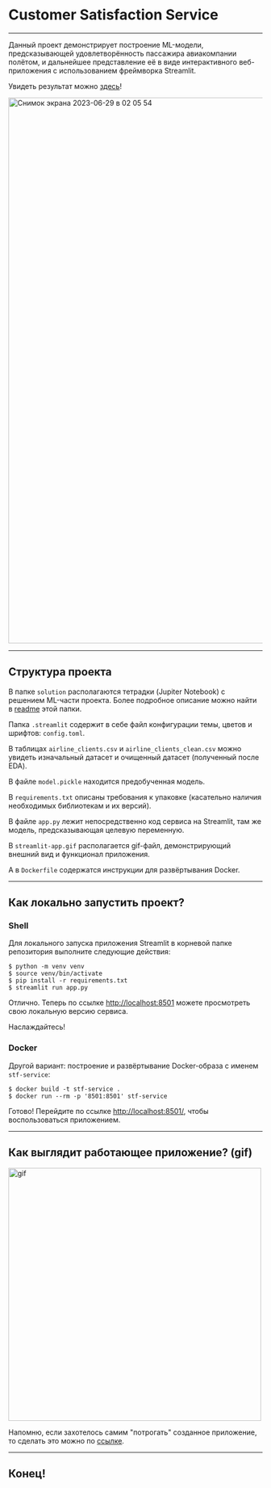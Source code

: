 # Customer Satisfaction Service

---

Данный проект демонстрирует построение ML-модели, предсказывающей удовлетворённость пассажира авиакомпании полётом, и дальнейшее представление её в виде интерактивного веб-приложения с использованием фреймворка Streamlit.

Увидеть результат можно [здесь](https://airline-client-satisfaction.streamlit.app/)!

<img width="1081" alt="Снимок экрана 2023-06-29 в 02 05 54" src="https://github.com/kamilarakhimova/customer-satisfaction-service/assets/58568615/093a32a4-b1ee-4c5e-bd7d-2a65f2114f7d">

---

## Структура проекта 

В папке `solution` располагаются тетрадки (Jupiter Notebook) с решением ML-части проекта. Более подробное описание можно найти в [readme](https://github.com/kamilarakhimova/customer-satisfaction-service/tree/main/solution/readme.md) этой папки.

Папка `.streamlit` содержит в себе файл конфигурации темы, цветов и шрифтов: `config.toml`.

В таблицах `airline_clients.csv` и `airline_clients_clean.csv` можно увидеть изначальный датасет и очищенный датасет (полученный после EDA).

В файле `model.pickle` находится предобученная модель.

В `requirements.txt` описаны требования к упаковке (касательно наличия необходимых библиотекам и их версий).

В файле `app.py` лежит непосредственно код сервиса на Streamlit, там же модель, предсказывающая целевую переменную.

В `streamlit-app.gif` располагается gif-файл, демонстрирующий внешний вид и функционал приложения.

А в `Dockerfile` содержатся инструкции для развёртывания Docker.

---

## Как локально запустить проект?

### Shell

Для локального запуска приложения Streamlit в корневой папке репозитория выполните следующие действия:

```
$ python -m venv venv
$ source venv/bin/activate
$ pip install -r requirements.txt
$ streamlit run app.py
```

Отлично. Теперь по ссылке [http://localhost:8501](http://localhost:8501) можете просмотреть свою локальную версию сервиса.

Наслаждайтесь!

### Docker

Другой вариант: построение и развёртывание Docker-образа с именем `stf-service`:

```
$ docker build -t stf-service .
$ docker run --rm -p '8501:8501' stf-service
```

Готово! Перейдите по ссылке [http://localhost:8501/](http://localhost:8501/), чтобы воспользоваться приложением.

---

##  Как выглядит работающее приложение? (gif)

<img width="501" alt="gif" src="https://github.com/kamilarakhimova/customer-satisfaction-service/blob/main/streamlit-app.gif">

Напомню, если захотелось самим "потрогать" созданное приложение, то сделать это можно по [ссылке](https://airline-client-satisfaction.streamlit.app/).

---

## Конец!
